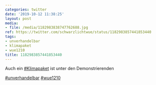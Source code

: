 ```yaml
---
categories: twitter
date: '2019-10-12 11:38:25'
layout: post
media:
- file: /media/1182983838747762688.jpg
ref: https://twitter.com/schwarzlichtwue/status/1182983857441853440
tags:
- unverhandelbar
- klimapaket
- wue1210
title: 1182983857441853440
---
```

Auch ein [#Klimapaket](/t/klimapaket) ist unter den Demonstrierenden

[#unverhandelbar](/t/unverhandelbar) [#wue1210](/t/wue1210) 